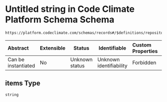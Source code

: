 # Untitled string in Code Climate Platform Schema Schema

```txt
https://platform.codeclimate.com/schemas/records#/$definitions/repository/properties/attributes/properties/languages/items
```




| Abstract            | Extensible | Status         | Identifiable            | Custom Properties | Additional Properties | Access Restrictions | Defined In                                            |
| :------------------ | ---------- | -------------- | ----------------------- | :---------------- | --------------------- | ------------------- | ----------------------------------------------------- |
| Can be instantiated | No         | Unknown status | Unknown identifiability | Forbidden         | Allowed               | none                | [records.json\*](records.json "open original schema") |

## items Type

`string`
